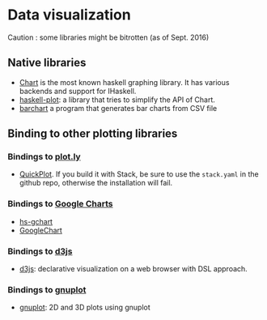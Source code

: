 # Data visualization #

Caution : some libraries might be bitrotten (as of Sept. 2016)

## Native libraries ##
* [Chart](http://hackage.haskell.org/package/Chart) is the most known haskell graphing library. It has various backends and support for IHaskell.
* [haskell-plot](http://hackage.haskell.org/package/haskell-plot-0.1.0.0): a library that tries to simplify the API of Chart.
* [barchart](http://hackage.haskell.org/package/barchart-0.1.1.1) a program that generates bar charts from CSV file

## Binding to other plotting libraries ##
### Bindings to [plot.ly](https://plot.ly/)
* [QuickPlot](https://hackage.haskell.org/package/QuickPlot-0.1.0.1). If you build it with Stack, be sure to use the `stack.yaml` in the github repo, otherwise the installation will fail.

### Bindings to [Google Charts](https://developers.google.com/chart/)
* [hs-gchart](http://hackage.haskell.org/package/hs-gchart)
* [GoogleChart](http://hackage.haskell.org/package/GoogleChart)

### Bindings to [d3js](https://d3js.org/) 
* [d3js](http://hackage.haskell.org/package/d3js): declarative visualization on a web browser with DSL approach.

### Bindings to [gnuplot](http://www.gnuplot.info/) 
* [gnuplot](http://hackage.haskell.org/package/gnuplot): 2D and 3D plots using gnuplot
